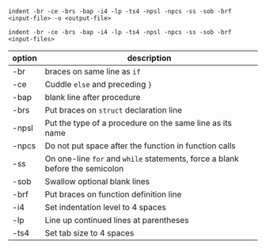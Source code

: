 `indent -br -ce -brs -bap -i4 -lp -ts4 -npsl -npcs -ss -sob -brf <input-file> -o <output-file>`

`indent -br -ce -brs -bap -i4 -lp -ts4 -npsl -npcs -ss -sob -brf <input-files>`

|option|description|
|------|-----------|
|-br   |braces on same line as `if`|
|-ce   |Cuddle `else` and preceding `}`|
|-bap  |blank line after procedure|
|-brs  |Put braces on `struct` declaration line|
|-npsl |Put the type of a procedure on the same line as its name|
|-npcs |Do not put space after the function in function calls|
|-ss   |On one-line `for` and `while` statements, force a blank before the semicolon|
|-sob  |Swallow optional blank lines|
|-brf|Put braces on function definition line|
|-i4|Set indentation level to 4 spaces|
|-lp|Line up continued lines at parentheses|
|-ts4|Set tab size to 4 spaces|
